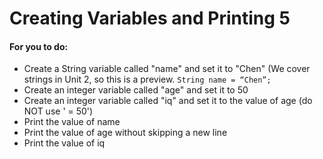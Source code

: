 # Creating Variables and Printing 5

#### For you to do:

* Create a String variable called "name" and set it to "Chen" (We cover strings in Unit 2, so this is a preview. `String name = “Chen”;`
* Create an integer variable called "age" and set it to 50
* Create an integer variable called "iq" and set it to the value of age (do NOT use ' = 50')
* Print the value of name
* Print the value of age without skipping a new line
* Print the value of iq